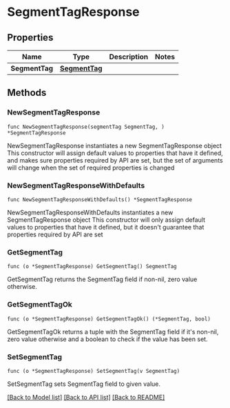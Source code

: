# SegmentTagResponse

## Properties

Name | Type | Description | Notes
------------ | ------------- | ------------- | -------------
**SegmentTag** | [**SegmentTag**](SegmentTag.md) |  | 

## Methods

### NewSegmentTagResponse

`func NewSegmentTagResponse(segmentTag SegmentTag, ) *SegmentTagResponse`

NewSegmentTagResponse instantiates a new SegmentTagResponse object
This constructor will assign default values to properties that have it defined,
and makes sure properties required by API are set, but the set of arguments
will change when the set of required properties is changed

### NewSegmentTagResponseWithDefaults

`func NewSegmentTagResponseWithDefaults() *SegmentTagResponse`

NewSegmentTagResponseWithDefaults instantiates a new SegmentTagResponse object
This constructor will only assign default values to properties that have it defined,
but it doesn't guarantee that properties required by API are set

### GetSegmentTag

`func (o *SegmentTagResponse) GetSegmentTag() SegmentTag`

GetSegmentTag returns the SegmentTag field if non-nil, zero value otherwise.

### GetSegmentTagOk

`func (o *SegmentTagResponse) GetSegmentTagOk() (*SegmentTag, bool)`

GetSegmentTagOk returns a tuple with the SegmentTag field if it's non-nil, zero value otherwise
and a boolean to check if the value has been set.

### SetSegmentTag

`func (o *SegmentTagResponse) SetSegmentTag(v SegmentTag)`

SetSegmentTag sets SegmentTag field to given value.



[[Back to Model list]](../README.md#documentation-for-models) [[Back to API list]](../README.md#documentation-for-api-endpoints) [[Back to README]](../README.md)


